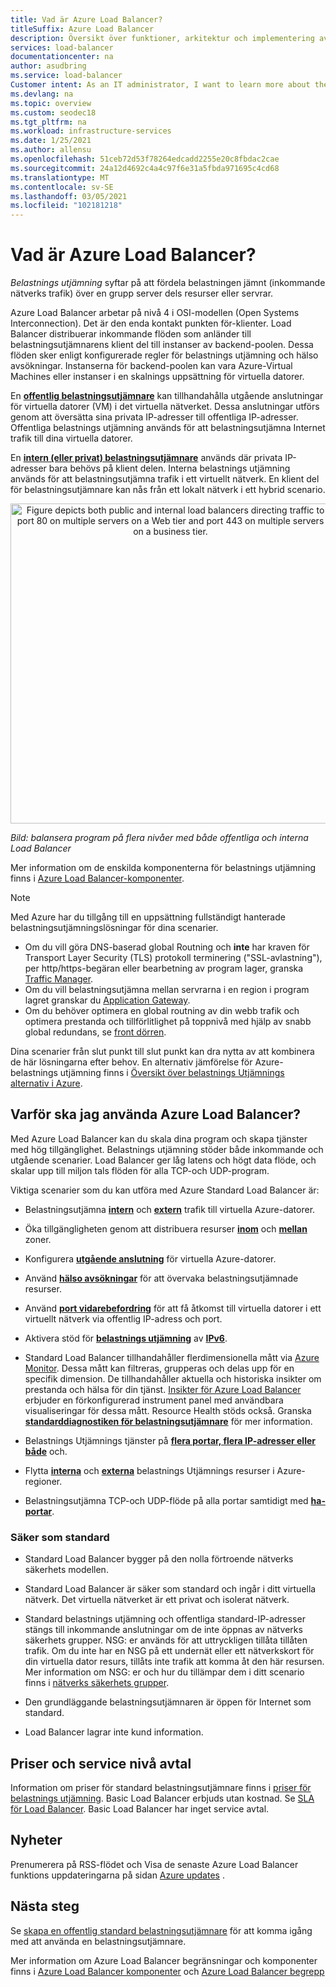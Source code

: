 ```yaml
---
title: Vad är Azure Load Balancer?
titleSuffix: Azure Load Balancer
description: Översikt över funktioner, arkitektur och implementering av Azure Load Balancer-funktioner. Lär dig hur Load Balancer fungerar och hur du använder det i molnet.
services: load-balancer
documentationcenter: na
author: asudbring
ms.service: load-balancer
Customer intent: As an IT administrator, I want to learn more about the Azure Load Balancer service and what I can use it for.
ms.devlang: na
ms.topic: overview
ms.custom: seodec18
ms.tgt_pltfrm: na
ms.workload: infrastructure-services
ms.date: 1/25/2021
ms.author: allensu
ms.openlocfilehash: 51ceb72d53f78264edcadd2255e20c8fbdac2cae
ms.sourcegitcommit: 24a12d4692c4a4c97f6e31a5fbda971695c4cd68
ms.translationtype: MT
ms.contentlocale: sv-SE
ms.lasthandoff: 03/05/2021
ms.locfileid: "102181218"
---
```

# <a name="what-is-azure-load-balancer"></a>Vad är Azure Load Balancer?

*Belastnings utjämning* syftar på att fördela belastningen jämnt (inkommande nätverks trafik) över en grupp server dels resurser eller servrar. 

Azure Load Balancer arbetar på nivå 4 i OSI-modellen (Open Systems Interconnection). Det är den enda kontakt punkten för-klienter. Load Balancer distribuerar inkommande flöden som anländer till belastningsutjämnarens klient del till instanser av backend-poolen. Dessa flöden sker enligt konfigurerade regler för belastnings utjämning och hälso avsökningar. Instanserna för backend-poolen kan vara Azure-Virtual Machines eller instanser i en skalnings uppsättning för virtuella datorer.

En **[offentlig belastningsutjämnare](./components.md#frontend-ip-configurations)** kan tillhandahålla utgående anslutningar för virtuella datorer (VM) i det virtuella nätverket. Dessa anslutningar utförs genom att översätta sina privata IP-adresser till offentliga IP-adresser. Offentliga belastnings utjämning används för att belastningsutjämna Internet trafik till dina virtuella datorer.

En **[intern (eller privat) belastningsutjämnare](./components.md#frontend-ip-configurations)** används där privata IP-adresser bara behövs på klient delen. Interna belastnings utjämning används för att belastningsutjämna trafik i ett virtuellt nätverk. En klient del för belastningsutjämnare kan nås från ett lokalt nätverk i ett hybrid scenario.

<p align="center">
  <img src="./media/load-balancer-overview/load-balancer.svg" alt="Figure depicts both public and internal load balancers directing traffic to port 80 on multiple servers on a Web tier and port 443 on multiple servers on a business tier." width="512" title="Azure Load Balancer">
</p>

*Bild: balansera program på flera nivåer med både offentliga och interna Load Balancer*

Mer information om de enskilda komponenterna för belastnings utjämning finns i [Azure Load Balancer-komponenter](./components.md).

>[!NOTE]
> Med Azure har du tillgång till en uppsättning fullständigt hanterade belastningsutjämningslösningar för dina scenarier. 
> * Om du vill göra DNS-baserad global Routning och **inte** har kraven för Transport Layer Security (TLS) protokoll terminering ("SSL-avlastning"), per http/https-begäran eller bearbetning av program lager, granska [Traffic Manager](../traffic-manager/traffic-manager-overview.md). 
> * Om du vill belastningsutjämna mellan servrarna i en region i program lagret granskar du [Application Gateway](../application-gateway/overview.md).
> * Om du behöver optimera en global routning av din webb trafik och optimera prestanda och tillförlitlighet på toppnivå med hjälp av snabb global redundans, se [front dörren](../frontdoor/front-door-overview.md).
> 
> Dina scenarier från slut punkt till slut punkt kan dra nytta av att kombinera de här lösningarna efter behov.
> En alternativ jämförelse för Azure-belastnings utjämning finns i [Översikt över belastnings Utjämnings alternativ i Azure](/azure/architecture/guide/technology-choices/load-balancing-overview).


## <a name="why-use-azure-load-balancer"></a>Varför ska jag använda Azure Load Balancer?
Med Azure Load Balancer kan du skala dina program och skapa tjänster med hög tillgänglighet. Belastnings utjämning stöder både inkommande och utgående scenarier. Load Balancer ger låg latens och högt data flöde, och skalar upp till miljon tals flöden för alla TCP-och UDP-program.

Viktiga scenarier som du kan utföra med Azure Standard Load Balancer är:

- Belastningsutjämna **[intern](./quickstart-load-balancer-standard-internal-portal.md)** och **[extern](./quickstart-load-balancer-standard-public-portal.md)** trafik till virtuella Azure-datorer.

- Öka tillgängligheten genom att distribuera resurser **[inom](./tutorial-load-balancer-standard-public-zonal-portal.md)** och **[mellan](./tutorial-load-balancer-standard-public-zone-redundant-portal.md)** zoner.

- Konfigurera **[utgående anslutning](./load-balancer-outbound-connections.md)** för virtuella Azure-datorer.

- Använd **[hälso avsökningar](./load-balancer-custom-probe-overview.md)** för att övervaka belastningsutjämnade resurser.

- Använd **[port vidarebefordring](./tutorial-load-balancer-port-forwarding-portal.md)** för att få åtkomst till virtuella datorer i ett virtuellt nätverk via offentlig IP-adress och port.

- Aktivera stöd för **[belastnings utjämning](../virtual-network/virtual-network-ipv4-ipv6-dual-stack-standard-load-balancer-powershell.md)** av **[IPv6](../virtual-network/ipv6-overview.md)**.

- Standard Load Balancer tillhandahåller flerdimensionella mått via [Azure Monitor](../azure-monitor/overview.md).  Dessa mått kan filtreras, grupperas och delas upp för en specifik dimension.  De tillhandahåller aktuella och historiska insikter om prestanda och hälsa för din tjänst. [Insikter för Azure Load Balancer](./load-balancer-insights.md) erbjuder en förkonfigurerad instrument panel med användbara visualiseringar för dessa mått.  Resource Health stöds också. Granska **[standarddiagnostiken för belastningsutjämnare](load-balancer-standard-diagnostics.md)** för mer information.

- Belastnings Utjämnings tjänster på **[flera portar, flera IP-adresser eller både](./load-balancer-multivip-overview.md)** och.

- Flytta **[interna](./move-across-regions-internal-load-balancer-portal.md)** och **[externa](./move-across-regions-external-load-balancer-portal.md)** belastnings Utjämnings resurser i Azure-regioner.

- Belastningsutjämna TCP-och UDP-flöde på alla portar samtidigt med **[ha-portar](./load-balancer-ha-ports-overview.md)**.

### <a name="secure-by-default"></a><a name="securebydefault"></a>Säker som standard

* Standard Load Balancer bygger på den nolla förtroende nätverks säkerhets modellen.

* Standard Load Balancer är säker som standard och ingår i ditt virtuella nätverk. Det virtuella nätverket är ett privat och isolerat nätverk.  

* Standard belastnings utjämning och offentliga standard-IP-adresser stängs till inkommande anslutningar om de inte öppnas av nätverks säkerhets grupper. NSG: er används för att uttryckligen tillåta tillåten trafik.  Om du inte har en NSG på ett undernät eller ett nätverkskort för din virtuella dator resurs, tillåts inte trafik att komma åt den här resursen. Mer information om NSG: er och hur du tillämpar dem i ditt scenario finns i [nätverks säkerhets grupper](../virtual-network/network-security-groups-overview.md).

* Den grundläggande belastningsutjämnaren är öppen för Internet som standard. 

* Load Balancer lagrar inte kund information.

## <a name="pricing-and-sla"></a>Priser och service nivå avtal

Information om priser för standard belastningsutjämnare finns i [priser för belastnings utjämning](https://azure.microsoft.com/pricing/details/load-balancer/).
Basic Load Balancer erbjuds utan kostnad.
Se [SLA för Load Balancer](https://aka.ms/lbsla). Basic Load Balancer har inget service avtal.

## <a name="whats-new"></a>Nyheter

Prenumerera på RSS-flödet och Visa de senaste Azure Load Balancer funktions uppdateringarna på sidan [Azure updates](https://azure.microsoft.com/updates/?category=networking&query=load%20balancer) .

## <a name="next-steps"></a>Nästa steg

Se [skapa en offentlig standard belastningsutjämnare](quickstart-load-balancer-standard-public-portal.md) för att komma igång med att använda en belastningsutjämnare.

Mer information om Azure Load Balancer begränsningar och komponenter finns i [Azure Load Balancer komponenter](./components.md) och [Azure Load Balancer begrepp](./concepts.md)